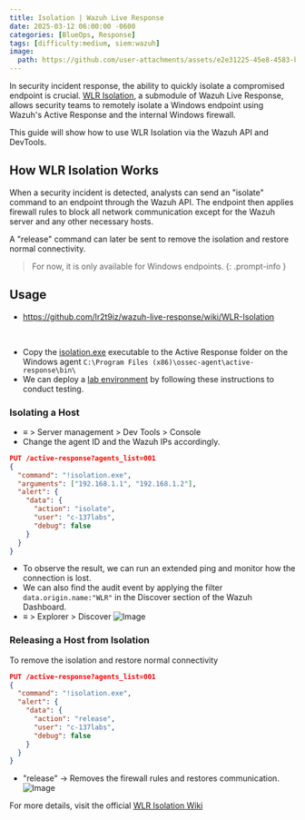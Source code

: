 ```yaml
---
title: Isolation | Wazuh Live Response
date: 2025-03-12 06:00:00 -0600
categories: [BlueOps, Response]
tags: [difficulty:medium, siem:wazuh]
image:
  path: https://github.com/user-attachments/assets/e2e31225-45e8-4583-bf71-d8ae540a88fc
---
```


In security incident response, the ability to quickly isolate a compromised endpoint is crucial. [WLR Isolation](https://github.com/lr2t9iz/wazuh-live-response/wiki/WLR-Isolation), a submodule of Wazuh Live Response, allows security teams to remotely isolate a Windows endpoint using Wazuh's Active Response and the internal Windows firewall.

This guide will show how to use WLR Isolation via the Wazuh API and DevTools.

## How WLR Isolation Works
When a security incident is detected, analysts can send an "isolate" command to an endpoint through the Wazuh API. The endpoint then applies firewall rules to block all network communication except for the Wazuh server and any other necessary hosts.

A "release" command can later be sent to remove the isolation and restore normal connectivity.

> For now, it is only available for Windows endpoints.
{: .prompt-info }

## Usage
- <https://github.com/lr2t9iz/wazuh-live-response/wiki/WLR-Isolation>

<br>

- Copy the [isolation.exe](https://github.com/lr2t9iz/wazuh-live-response/tree/main/endpoint/windows/bin) executable to the Active Response folder on the Windows agent `C:\Program Files (x86)\ossec-agent\active-response\bin\`
- We can deploy a [lab environment](https://c-137labs.mitzep.com/posts/wazuh-s1em/) by following these instructions to conduct testing.

### Isolating a Host
- ≡ > Server management > Dev Tools > Console
- Change the agent ID and the Wazuh IPs accordingly.
```json
PUT /active-response?agents_list=001
{
  "command": "!isolation.exe",
  "arguments": ["192.168.1.1", "192.168.1.2"],
  "alert": { 
    "data": { 
      "action": "isolate",
      "user": "c-137labs",
      "debug": false
    }
  }
}
```
- To observe the result, we can run an extended ping and monitor how the connection is lost.
- We can also find the audit event by applying the filter `data.origin.name:"WLR"` in the Discover section of the Wazuh Dashboard.
- ≡ > Explorer > Discover
![Image](https://github.com/user-attachments/assets/6bc1d43e-ac5c-4dee-908e-d722a036df4c)

### Releasing a Host from Isolation
To remove the isolation and restore normal connectivity
```json
PUT /active-response?agents_list=001
{
  "command": "!isolation.exe",
  "alert": { 
    "data": { 
      "action": "release",
      "user": "c-137labs",
      "debug": false
    }
  }
}
```
- "release" → Removes the firewall rules and restores communication.
![Image](https://github.com/user-attachments/assets/1638a56a-74a4-41ec-9488-200e85632768)

For more details, visit the official [WLR Isolation Wiki](https://github.com/lr2t9iz/wazuh-live-response/wiki/WLR-Isolation)
